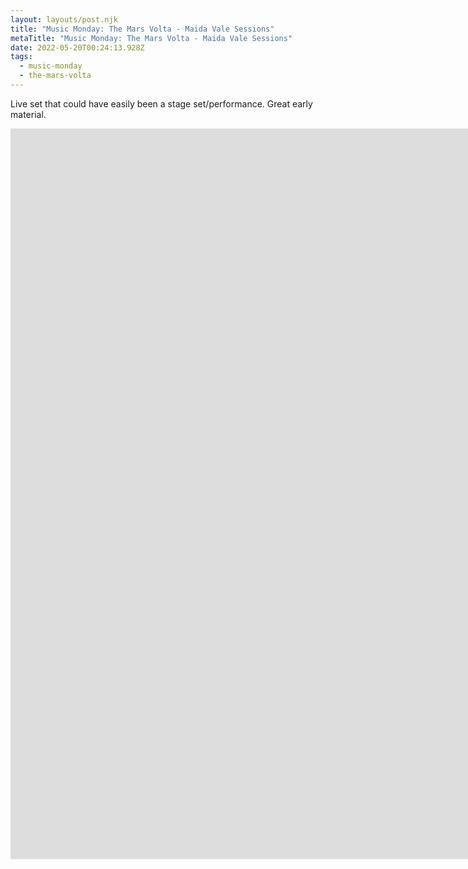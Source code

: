 ```yaml
---
layout: layouts/post.njk
title: "Music Monday: The Mars Volta - Maida Vale Sessions"
metaTitle: "Music Monday: The Mars Volta - Maida Vale Sessions"
date: 2022-05-20T00:24:13.928Z
tags:
  - music-monday
  - the-mars-volta
---
```

Live set that could have easily been a stage set/performance. Great early material.

<iframe width="2231" height="1169" src="https://www.youtube.com/embed/zHyzk73AtTc" title="YouTube video player" frameborder="0" allow="accelerometer; autoplay; clipboard-write; encrypted-media; gyroscope; picture-in-picture" allowfullscreen></iframe>